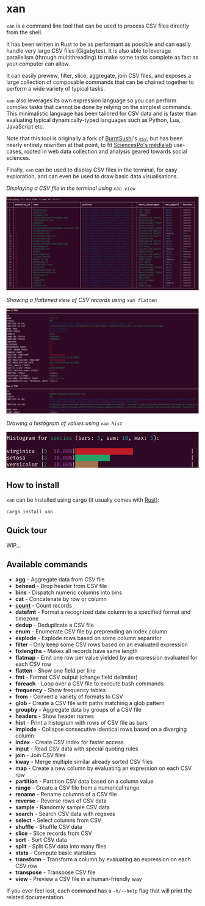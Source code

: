 # xan

`xan` is a command line tool that can be used to process CSV files directly from the shell.

It has been written in Rust to be as performant as possible and can easily handle very large CSV files (Gigabytes). It is also able to leverage parallelism (through multithreading) to make some tasks complete as fast as your computer can allow.

It can easily preview, filter, slice, aggregate, join CSV files, and exposes a large collection of composable commands that can be chained together to perform a wide variety of typical tasks.

`xan` also leverages its own expression language so you can perform complex tasks that cannot be done by relying on the simplest commands. This minimalistic language has been tailored for CSV data and is faster than evaluating typical dynamically-typed languages such as Python, Lua, JavaScript etc.

Note that this tool is originally a fork of [BurntSushi](https://github.com/BurntSushi)'s [`xsv`](https://github.com/BurntSushi/xsv), but has been nearly entirely rewritten at that point, to fit [SciencesPo's médialab](https://github.com/medialab) use-cases, rooted in web data collection and analysis geared towards social sciences.

Finally, `xan` can be used to display CSV files in the terminal, for easy exploration, and can even be used to draw basic data visualisations.

*Displaying a CSV file in the terminal using `xan view`*

![view.png](./docs/img/view.png)

*Showing a flattened view of CSV records using `xan flatten`*

![flatten.png](./docs/img/flatten.png)

*Drawing a histogram of values using `xan hist`*

![hist.png](./docs/img/hist.png)

## How to install

`xan` can be installed using cargo (it usually comes with [Rust](https://www.rust-lang.org/tools/install)):

```
cargo install xan
```

## Quick tour

WIP...

## Available commands

- **agg** - Aggregate data from CSV file
- **behead** - Drop header from CSV file
- **bins** - Dispatch numeric columns into bins
- **cat** - Concatenate by row or column
- [**count**](./docs/cmd/count.md) - Count records
- **datefmt** - Format a recognized date column to a specified format and timezone
- **dedup** - Deduplicate a CSV file
- **enum** - Enumerate CSV file by preprending an index column
- **explode** - Explode rows based on some column separator
- **filter** - Only keep some CSV rows based on an evaluated expression
- **fixlengths** - Makes all records have same length
- **flatmap** - Emit one row per value yielded by an expression evaluated for each CSV row
- **flatten** - Show one field per line
- **fmt** - Format CSV output (change field delimiter)
- **foreach** - Loop over a CSV file to execute bash commands
- **frequency** - Show frequency tables
- **from** - Convert a variety of formats to CSV
- **glob** - Create a CSV file with paths matching a glob pattern
- **groupby** - Aggregate data by groups of a CSV file
- **headers** - Show header names
- **hist** - Print a histogram with rows of CSV file as bars
- **implode** - Collapse consecutive identical rows based on a diverging column
- **index** - Create CSV index for faster access
- **input** - Read CSV data with special quoting rules
- **join** - Join CSV files
- **kway** - Merge multiple similar already sorted CSV files
- **map** - Create a new column by evaluating an expression on each CSV row
- **partition** - Partition CSV data based on a column value
- **range** - Create a CSV file from a numerical range
- **rename** - Rename columns of a CSV file
- **reverse** - Reverse rows of CSV data
- **sample** - Randomly sample CSV data
- **search** - Search CSV data with regexes
- **select** - Select columns from CSV
- **shuffle** - Shuffle CSV data
- **slice** - Slice records from CSV
- **sort** - Sort CSV data
- **split** - Split CSV data into many files
- **stats** - Compute basic statistics
- **transform** - Transform a column by evaluating an expression on each CSV row
- **transpose** - Transpose CSV file
- **view** - Preview a CSV file in a human-friendly way

If you ever feel lost, each command has a `-h/--help` flag that will print the related documentation.

